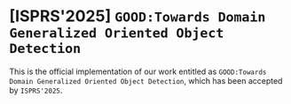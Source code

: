 # [ISPRS'2025] ```GOOD:Towards Domain Generalized Oriented Object Detection```

This is the official implementation of our work entitled as ```GOOD:Towards Domain Generalized Oriented Object Detection```, which has been accepted by ```ISPRS'2025```.
